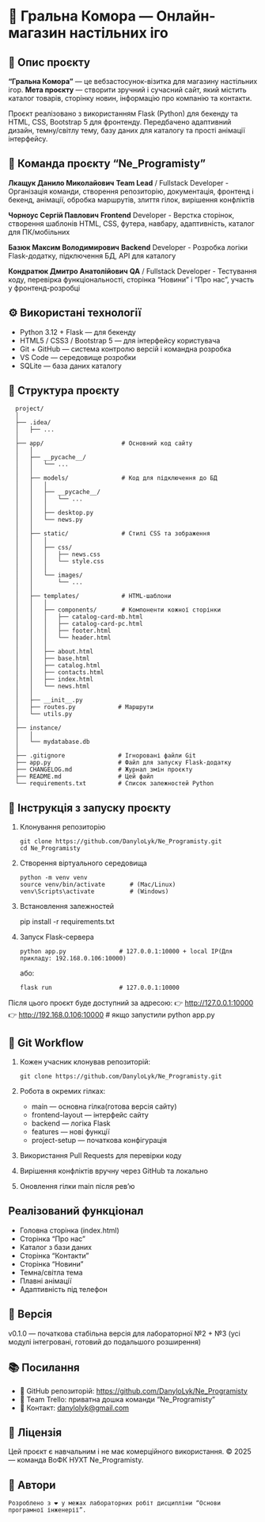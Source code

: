 # 🧩 Гральна Комора — Онлайн-магазин настільних іго

## 📖 Опис проєкту

**“Гральна Комора”** — це вебзастосунок-візитка для магазину настільних ігор.
**Мета проєкту** — створити зручний і сучасний сайт, який містить каталог товарів, сторінку новин, інформацію про компанію та контакти.

Проєкт реалізовано з використанням Flask (Python) для бекенду та HTML, CSS, Bootstrap 5 для фронтенду.
Передбачено адаптивний дизайн, темну/світлу тему, базу даних для каталогу та прості анімації інтерфейсу.

## 👥 Команда проєкту “Ne_Programisty”

**Лкащук Данило Миколайович** 
    **Team Lead** / Fullstack Developer 
    - Організація команди, створення репозиторію, документація, фронтенд і бекенд, анімації, обробка маршрутів, злиття гілок, вирішення конфліктів

**Чорноус Сергій Павлович**
    **Frontend** Developer 
    - Верстка сторінок, створення шаблонів HTML, CSS, футера, навбару, адаптивність, каталог для ПК/мобільних

**Базюк Максим Володимирович**
    **Backend** Developer 
    - Розробка логіки Flask-додатку, підключення БД, API для каталогу
    
**Кондратюк Дмитро Анатолійович**
    **QA** / Fullstack Developer 
    - Тестування коду, перевірка функціональності, сторінка “Новини” і “Про нас”, участь у фронтенд-розробці

## ⚙️ Використані технології
   - Python 3.12 + Flask — для бекенду
   - HTML5 / CSS3 / Bootstrap 5 — для інтерфейсу користувача
   - Git + GitHub — система контролю версій і командна розробка
   - VS Code — середовище розробки
   - SQLite — база даних каталогу

## 📁 Структура проєкту

      project/
      │
      ├── .idea/
      │   ├── ...
      │
      ├── app/                      # Основний код сайту
      │   │
      │   ├── __pycache__/
      │   │   └── ...
      │   │
      │   ├── models/               # Код для підключення до БД
      │   │   │
      │   │   ├── __pycache__/
      │   │   │   └── ...
      │   │   │
      │   │   ├── desktop.py
      │   │   └── news.py
      │   │
      │   ├── static/               # Стилі CSS та зображення
      │   │   │
      │   │   ├── css/
      │   │   │   ├── news.css
      │   │   │   └── style.css
      │   │   │
      │   │   └── images/
      │   │       └── ...
      │   │
      │   ├── templates/            # HTML-шаблони
      │   │   │
      │   │   ├── components/       # Компоненти кожної сторінки
      │   │   │   ├── catalog-card-mb.html
      │   │   │   ├── catalog-card-pc.html
      │   │   │   ├── footer.html
      │   │   │   └── header.html
      │   │   │
      │   │   ├── about.html
      │   │   ├── base.html
      │   │   ├── catalog.html
      │   │   ├── contacts.html
      │   │   ├── index.html
      │   │   └── news.html
      │   │
      │   ├── __init__.py
      │   ├── routes.py            # Маршрути
      │   └── utils.py
      │
      ├── instance/
      │   │
      │   └── mydatabase.db
      │
      ├── .gitignore               # Ігноровані файли Git
      ├── app.py                   # Файл для запуску Flask-додатку
      ├── CHANGELOG.md             # Журнал змін проєкту
      ├── README.md                # Цей файл
      └── requirements.txt         # Список залежностей Python

## 🚀 Інструкція з запуску проєкту

1) Клонування репозиторію

       git clone https://github.com/DanyloLyk/Ne_Programisty.git
       cd Ne_Programisty

2) Створення віртуального середовища

       python -m venv venv
       source venv/bin/activate       # (Mac/Linux)
       venv\Scripts\activate          # (Windows)

3) Встановлення залежностей

      pip install -r requirements.txt 

4) Запуск Flask-сервера

       python app.py               # 127.0.0.1:10000 + local IP(Для прикладу: 192.168.0.106:10000)

     або:

       flask run                   # 127.0.0.1:10000 

Після цього проєкт буде доступний за адресою:
    👉 http://127.0.0.1:10000 
    👉 http://192.168.0.106:10000  # якщо запустили python app.py

## 🧠 Git Workflow
1) Кожен учасник клонував репозиторій:

       git clone https://github.com/DanyloLyk/Ne_Programisty.git

2) Робота в окремих гілках:
    - main — основна гілка(готова версія сайту)
    - frontend-layout — інтерфейс сайту
    - backend — логіка Flask
    - features — нові функції
    - project-setup — початкова конфігурація

3) Використання Pull Requests для перевірки коду

4) Вирішення конфліктів вручну через GitHub та локально

5) Оновлення гілки main після рев’ю

## Реалізований функціонал

+ Головна сторінка (index.html)
+ Сторінка “Про нас”
+ Каталог з бази даних
+ Сторінка “Контакти”
+ Сторінка “Новини”
+ Темна/світла тема
+ Плавні анімації
+ Адаптивність під телефон

## 🔖 Версія

   v0.1.0 — початкова стабільна версія для лабораторної №2 + №3
   (усі модулі інтегровані, готовий до подальшого розширення)

## 📚 Посилання
   - 🔗 GitHub репозиторій: https://github.com/DanyloLyk/Ne_Programisty
   - 🔗 Team Trello: приватна дошка команди “Ne_Programisty”
   - 📧 Контакт: danylolyk@gmail.com

## 🧾 Ліцензія

   Цей проєкт є навчальним і не має комерційного використання.
   © 2025 — команда ВоФК НУХТ Ne_Programisty.

## 💬 Автори

`Розроблено з ❤️ у межах лабораторних робіт дисципліни “Основи програмної інженерії”.`
